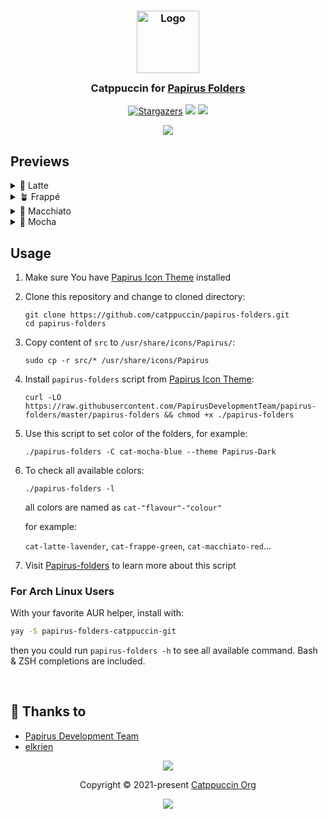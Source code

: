 <h3 align="center">
	<img src="https://raw.githubusercontent.com/catppuccin/catppuccin/main/assets/logos/exports/1544x1544_circle.png" width="100" alt="Logo"/><br/>
	<img src="https://raw.githubusercontent.com/catppuccin/catppuccin/main/assets/misc/transparent.png" height="30" width="0px"/>
	Catppuccin for <a href="https://github.com/PapirusDevelopmentTeam/papirus-icon-theme">Papirus Folders</a>
	<img src="https://raw.githubusercontent.com/catppuccin/catppuccin/main/assets/misc/transparent.png" height="30" width="0px"/>
</h3>
<p align="center">
    <a href="https://github.com/catppuccin/papirus-folders/stargazers"><img alt="Stargazers" src="https://img.shields.io/github/stars/catppuccin/papirus-folders?colorA=363a4f&colorB=b7bdf8&style=for-the-badge"></a>
    <a href="https://github.com/catppuccin/papirus-folders/issues"><img src="https://img.shields.io/github/issues/catppuccin/papirus-folders?colorA=363a4f&colorB=f5a97f&style=for-the-badge"></a>
    <a href="https://github.com/catppuccin/papirus-folders/contributors"><img src="https://img.shields.io/github/contributors/catppuccin/papirus-folders?colorA=363a4f&colorB=a6da95&style=for-the-badge"></a>
</p>

<p align="center">
  <img src="https://raw.githubusercontent.com/catppuccin/papirus-folders/main/assets/folders.png"/>
</p>

## Previews

<details>
<summary>🌻 Latte</summary>
  <img src="https://raw.githubusercontent.com/catppuccin/papirus-folders/main/assets/folders-latte.png"/>
</details>
<details>
<summary>🪴 Frappé</summary>
  <img src="https://raw.githubusercontent.com/catppuccin/papirus-folders/main/assets/folders-frappe.png"/>
</details>
<details>
<summary>🌺 Macchiato</summary>
  <img src="https://raw.githubusercontent.com/catppuccin/papirus-folders/main/assets/folders-macchiato.png"/>
</details>
<details>
<summary>🌿 Mocha</summary>
  <img src="https://raw.githubusercontent.com/catppuccin/papirus-folders/main/assets/folders-mocha.png"/>
</details>

## Usage

1. Make sure You have [Papirus Icon Theme](https://github.com/PapirusDevelopmentTeam/papirus-icon-theme) installed
2. Clone this repository and change to cloned directory:
    ```
    git clone https://github.com/catppuccin/papirus-folders.git
    cd papirus-folders
    ```
3. Copy content of `src` to `/usr/share/icons/Papirus/`:
    ```
    sudo cp -r src/* /usr/share/icons/Papirus  
    ```
4. Install `papirus-folders` script from [Papirus Icon Theme](https://github.com/PapirusDevelopmentTeam/papirus-icon-theme):
    ```
    curl -LO https://raw.githubusercontent.com/PapirusDevelopmentTeam/papirus-folders/master/papirus-folders && chmod +x ./papirus-folders
    ```

5. Use this script to set color of the folders, for example:
    ```
    ./papirus-folders -C cat-mocha-blue --theme Papirus-Dark
    ```

6. To check all available colors:
    ```
    ./papirus-folders -l
    ```
    all colors are named as `cat-"flavour"-"colour"` 
    
    for example: 
    
    `cat-latte-lavender`, `cat-frappe-green`, `cat-macchiato-red`...
7. Visit [Papirus-folders](https://github.com/PapirusDevelopmentTeam/papirus-folders) to learn more about this script

### For Arch Linux Users

With your favorite AUR helper, install with:

```sh
yay -S papirus-folders-catppuccin-git
```

then you could run `papirus-folders -h` to see all available command. Bash & ZSH completions are included.

&nbsp;

## 💝 Thanks to
- [Papirus Development Team](https://github.com/PapirusDevelopmentTeam)
- [elkrien](https://github.com/elkrien)

<p align="center"><img src="https://raw.githubusercontent.com/catppuccin/catppuccin/main/assets/footers/gray0_ctp_on_line.svg?sanitize=true" /></p>
<p align="center">Copyright &copy; 2021-present <a href="https://github.com/catppuccin" target="_blank">Catppuccin Org</a>
<p align="center"><a href="https://github.com/catppuccin/catppuccin/blob/main/LICENSE"><img src="https://img.shields.io/static/v1.svg?style=for-the-badge&label=License&message=MIT&logoColor=d9e0ee&colorA=363a4f&colorB=b7bdf8"/></a></p>
